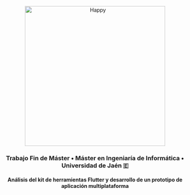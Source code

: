 <div align="center">
   <img src="https://raw.githubusercontent.com/flutter/website/master/src/_assets/image/flutter-lockup.png" alt="Happy" width="380"/>
   <h3>Trabajo Fin de Máster • Máster en Ingeniaría de Informática • Universidad de Jaén &#x1F1EA;</h3>
   <h4>Análisis del kit de herramientas Flutter y desarrollo de un prototipo de aplicación multiplataforma</h4>
</div>
